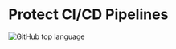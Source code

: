 # Protect CI/CD Pipelines

![GitHub top language](https://img.shields.io/github/languages/top/felipecosta09/demo-cloud-one?logo=github&style=flat-square)
